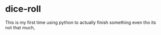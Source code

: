 # dice-roll
This is my first time using python to actually finish something even tho its not that much,
